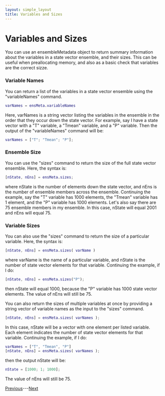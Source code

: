 ```yaml
---
layout: simple_layout
title: Variables and Sizes
---
```


# Variables and Sizes

You can use an ensembleMetadata object to return summary information about the variables in a state vector ensemble, and their sizes. This can be useful when preallocating memory, and also as a basic check that variables are the correct sizze.

### Variable Names
You can return a list of the variables in a state vector ensemble using the "variableNames" command.
```matlab
varNames = ensMeta.variableNames
```

Here, varNames is a string vector listing the variables in the ensemble in the order that they occur down the state vector. For example, say I have a state vector with a "T" variable, a "Tmean" variable, and a "P" variable. Then the output of the "variableNames" command will be:
```matlab
varNames = ["T"; "Tmean"; "P"];
```

### Ensemble Size
You can use the "sizes" command to return the size of the full state vector ensemble. Here, the syntax is:
```matlab
[nState, nEns] = ensMeta.sizes;
```
where nState is the number of elements down the state vector, and nEns is the number of ensemble members across the ensemble. Continuing the example, say the "T" variable has 1000 elements, the "Tmean" variable has 1 element, and the "P" variable has 1000 elements. Let's also say there are 75 ensemble members in my ensemble. In this case, nState will equal 2001 and nEns will equal 75.

### Variable Sizes
You can also use the "sizes" command to return the size of a particular variable. Here, the syntax is:
```matlab
[nState, nEns] = ensMeta.sizes( varName )
```
where varName is the name of a particular variable, and nState is the number of state vector elements for that variable. Continuing the example, if I do:
```matlab
[nState, nEns] = ensMeta.sizes("P");
```
then nState will equal 1000, because the "P" variable has 1000 state vector elements. The value of nEns will still be 75.

You can also return the sizes of multiple variables at once by providing a string vector of variable names as the input to the "sizes" command.
```matlab
[nState, nEns] = ensMeta.sizes( varNames );
```
In this case, nState will be a vector with one element per listed variable. Each element indicates the number of state vector elements for that variable. Continuing the example, if I do:
```matlab
varNames = ["T", "Tmean", "P"]
[nState, nEns] = ensMeta.sizes( varNames );
```
then the output nState will be:
```matlab
nState = [1000; 1; 1000];
```
The value of nEns will still be 75.

[Previous](meta-object)---[Next](regrid)
